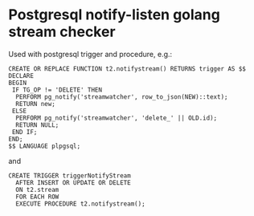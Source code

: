 # Postgresql notify-listen golang stream checker

Used with postgresql trigger and procedure, e.g.:

```
CREATE OR REPLACE FUNCTION t2.notifystream() RETURNS trigger AS $$
DECLARE
BEGIN
 IF TG_OP != 'DELETE' THEN
  PERFORM pg_notify('streamwatcher', row_to_json(NEW)::text);
  RETURN new;
 ELSE
  PERFORM pg_notify('streamwatcher', 'delete_' || OLD.id);
  RETURN NULL;
 END IF;
END;
$$ LANGUAGE plpgsql;
```
and

```
CREATE TRIGGER triggerNotifyStream
  AFTER INSERT OR UPDATE OR DELETE
  ON t2.stream
  FOR EACH ROW
  EXECUTE PROCEDURE t2.notifystream();
```
